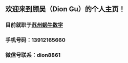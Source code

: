 ﻿## 欢迎来到顾昊（Dion Gu）的个人主页！

### 目前就职于[苏州蜗牛数字](http://www.woniu.com/)
### 手机号码：13912165660
### 微信号联系：dion8861

